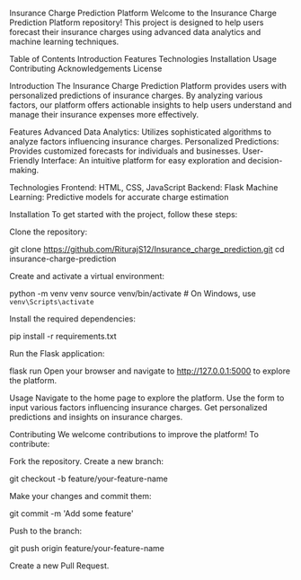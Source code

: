 Insurance Charge Prediction Platform
Welcome to the Insurance Charge Prediction Platform repository! This project is designed to help users forecast their insurance charges using advanced data analytics and machine learning techniques.

Table of Contents
Introduction
Features
Technologies
Installation
Usage
Contributing
Acknowledgements
License

Introduction
The Insurance Charge Prediction Platform provides users with personalized predictions of insurance charges. By analyzing various factors, our platform offers actionable insights to help users understand and manage their insurance expenses more effectively.

Features
Advanced Data Analytics: Utilizes sophisticated algorithms to analyze factors influencing insurance charges.
Personalized Predictions: Provides customized forecasts for individuals and businesses.
User-Friendly Interface: An intuitive platform for easy exploration and decision-making.

Technologies
Frontend: HTML, CSS, JavaScript
Backend: Flask
Machine Learning: Predictive models for accurate charge estimation

Installation
To get started with the project, follow these steps:

Clone the repository:

git clone https://github.com/RiturajS12/Insurance_charge_prediction.git
cd insurance-charge-prediction

Create and activate a virtual environment:

python -m venv venv
source venv/bin/activate   # On Windows, use `venv\Scripts\activate`

Install the required dependencies:

pip install -r requirements.txt

Run the Flask application:

flask run
Open your browser and navigate to http://127.0.0.1:5000 to explore the platform.

Usage
Navigate to the home page to explore the platform.
Use the form to input various factors influencing insurance charges.
Get personalized predictions and insights on insurance charges.

Contributing
We welcome contributions to improve the platform! To contribute:

Fork the repository.
Create a new branch:

git checkout -b feature/your-feature-name

Make your changes and commit them:

git commit -m 'Add some feature'

Push to the branch:

git push origin feature/your-feature-name

Create a new Pull Request.
